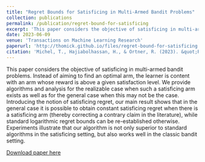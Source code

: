```yaml
---
title: "Regret Bounds for Satisficing in Multi-Armed Bandit Problems"
collection: publications
permalink: /publication/regret-bound-for-satisficing
excerpt: 'This paper considers the objective of satisficing in multi-armed bandit problems. Instead of aiming to find an optimal arm, the learner is content with an arm whose reward is above a given satisfaction level.'
date: 2023-06-09
venue: 'Transactions on Machine Learning Research'
paperurl: 'http://thomick.github.io/files/regret-bound-for-satisficing.pdf'
citation: 'Michel, T., Hajiabolhassan, H., & Ortner, R. (2023). &quot;Regret Bounds for Satisficing in Multi-Armed Bandit Problems.&quot; <i>Transactions on Machine Learning Research</i>.'
---
```

This paper considers the objective of satisficing in multi-armed bandit problems. Instead of aiming to find an optimal arm, the learner is content with an arm whose reward is above a given satisfaction level. We provide algorithms and analysis for the realizable case when such a satisficing arm exists as well as for the general case when this may not be the case. Introducing the notion of satisficing regret, our main result shows that in the general case it is possible to obtain constant satisficing regret when there is a satisficing arm (thereby correcting a contrary claim in the literature), while standard logarithmic regret bounds can be re-established otherwise. Experiments illustrate that our algorithm is not only superior to standard algorithms in the satisficing setting, but also works well in the classic bandit setting.

[Download paper here](http://thomick.github.io/files/regret-bound-for-satisficing.pdf)
